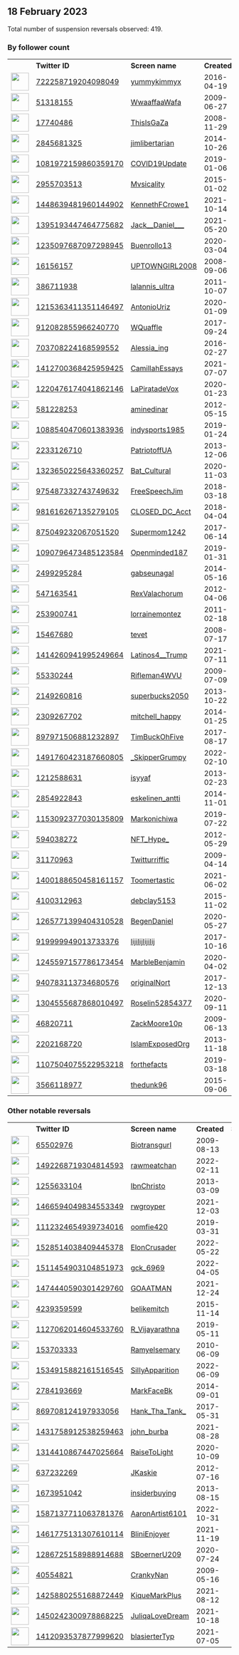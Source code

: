 
## 18 February 2023
Total number of suspension reversals observed: 419.

### By follower count
<table><tr><th></th><th align="left">Twitter ID</th><th align="left">Screen name</th>
<th align="left">Created</th><th align="left">Status</th><th align="left">Suspended</th><th align="left">Followers</th>
<tr><td><a href="https://pbs.twimg.com/profile_images/1511937337948733444/gpIXYTRl_normal.jpg"><img src="https://pbs.twimg.com/profile_images/1511937337948733444/gpIXYTRl_normal.jpg" width="40px" height="40px" align="center"/></a></td><td><a href="https://twitter.com/intent/user?user_id=722258719204098049">722258719204098049</a></td><td><a href="https://twitter.com/yummykimmyx">yummykimmyx</a></td><td>2016-04-19</td><td align="center"></td><td>2023-01-27</td><td>1546540</td></tr>
<tr><td><a href="https://pbs.twimg.com/profile_images/1554865067216277504/5cUtyi30_normal.jpg"><img src="https://pbs.twimg.com/profile_images/1554865067216277504/5cUtyi30_normal.jpg" width="40px" height="40px" align="center"/></a></td><td><a href="https://twitter.com/intent/user?user_id=51318155">51318155</a></td><td><a href="https://twitter.com/WwaaffaaWafa">WwaaffaaWafa</a></td><td>2009-06-27</td><td align="center"></td><td>2022-09-10</td><td>80675</td></tr>
<tr><td><a href="https://pbs.twimg.com/profile_images/780772982306267136/MDy54hwv_normal.jpg"><img src="https://pbs.twimg.com/profile_images/780772982306267136/MDy54hwv_normal.jpg" width="40px" height="40px" align="center"/></a></td><td><a href="https://twitter.com/intent/user?user_id=17740486">17740486</a></td><td><a href="https://twitter.com/ThisIsGaZa">ThisIsGaZa</a></td><td>2008-11-29</td><td align="center"></td><td></td><td>79656</td></tr>
<tr><td><a href="https://pbs.twimg.com/profile_images/1626832031291428864/FINrcE4g_normal.jpg"><img src="https://pbs.twimg.com/profile_images/1626832031291428864/FINrcE4g_normal.jpg" width="40px" height="40px" align="center"/></a></td><td><a href="https://twitter.com/intent/user?user_id=2845681325">2845681325</a></td><td><a href="https://twitter.com/jimlibertarian">jimlibertarian</a></td><td>2014-10-26</td><td align="center"></td><td></td><td>79574</td></tr>
<tr><td><a href="https://pbs.twimg.com/profile_images/1228679128515272705/k6z4OUS9_normal.jpg"><img src="https://pbs.twimg.com/profile_images/1228679128515272705/k6z4OUS9_normal.jpg" width="40px" height="40px" align="center"/></a></td><td><a href="https://twitter.com/intent/user?user_id=1081972159860359170">1081972159860359170</a></td><td><a href="https://twitter.com/COVID19Update">COVID19Update</a></td><td>2019-01-06</td><td align="center"></td><td></td><td>66970</td></tr>
<tr><td><a href="https://pbs.twimg.com/profile_images/1623169608822984704/HJKkHF2V_normal.jpg"><img src="https://pbs.twimg.com/profile_images/1623169608822984704/HJKkHF2V_normal.jpg" width="40px" height="40px" align="center"/></a></td><td><a href="https://twitter.com/intent/user?user_id=2955703513">2955703513</a></td><td><a href="https://twitter.com/Mvsicality">Mvsicality</a></td><td>2015-01-02</td><td align="center"></td><td></td><td>60319</td></tr>
<tr><td><a href="https://pbs.twimg.com/profile_images/1448641018560237572/DJZccGmd_normal.jpg"><img src="https://pbs.twimg.com/profile_images/1448641018560237572/DJZccGmd_normal.jpg" width="40px" height="40px" align="center"/></a></td><td><a href="https://twitter.com/intent/user?user_id=1448639481960144902">1448639481960144902</a></td><td><a href="https://twitter.com/KennethFCrowe1">KennethFCrowe1</a></td><td>2021-10-14</td><td align="center"></td><td>2023-02-14</td><td>58275</td></tr>
<tr><td><a href="https://pbs.twimg.com/profile_images/1409476105774456833/z-n6mRjd_normal.jpg"><img src="https://pbs.twimg.com/profile_images/1409476105774456833/z-n6mRjd_normal.jpg" width="40px" height="40px" align="center"/></a></td><td><a href="https://twitter.com/intent/user?user_id=1395193447464775682">1395193447464775682</a></td><td><a href="https://twitter.com/Jack__Daniel___">Jack__Daniel___</a></td><td>2021-05-20</td><td align="center"></td><td>2022-12-11</td><td>49507</td></tr>
<tr><td><a href="https://pbs.twimg.com/profile_images/1411307476499288070/a5rYLKjO_normal.jpg"><img src="https://pbs.twimg.com/profile_images/1411307476499288070/a5rYLKjO_normal.jpg" width="40px" height="40px" align="center"/></a></td><td><a href="https://twitter.com/intent/user?user_id=1235097687097298945">1235097687097298945</a></td><td><a href="https://twitter.com/Buenrollo13">Buenrollo13</a></td><td>2020-03-04</td><td align="center"></td><td>2022-07-29</td><td>22019</td></tr>
<tr><td><a href="https://pbs.twimg.com/profile_images/59558358/DSC07466_normal.JPG"><img src="https://pbs.twimg.com/profile_images/59558358/DSC07466_normal.JPG" width="40px" height="40px" align="center"/></a></td><td><a href="https://twitter.com/intent/user?user_id=16156157">16156157</a></td><td><a href="https://twitter.com/UPTOWNGIRL2008">UPTOWNGIRL2008</a></td><td>2008-09-06</td><td align="center"></td><td>2022-07-13</td><td>14296</td></tr>
<tr><td><a href="https://pbs.twimg.com/profile_images/1626864793293406209/C_IX5-Ng_normal.jpg"><img src="https://pbs.twimg.com/profile_images/1626864793293406209/C_IX5-Ng_normal.jpg" width="40px" height="40px" align="center"/></a></td><td><a href="https://twitter.com/intent/user?user_id=386711938">386711938</a></td><td><a href="https://twitter.com/lalannis_ultra">lalannis_ultra</a></td><td>2011-10-07</td><td align="center"></td><td>2022-05-05</td><td>12300</td></tr>
<tr><td><a href="https://pbs.twimg.com/profile_images/1627657464848982016/-COXalGc_normal.jpg"><img src="https://pbs.twimg.com/profile_images/1627657464848982016/-COXalGc_normal.jpg" width="40px" height="40px" align="center"/></a></td><td><a href="https://twitter.com/intent/user?user_id=1215363411351146497">1215363411351146497</a></td><td><a href="https://twitter.com/AntonioUriz">AntonioUriz</a></td><td>2020-01-09</td><td align="center"></td><td>2022-08-02</td><td>12112</td></tr>
<tr><td><a href="https://pbs.twimg.com/profile_images/1583897994314727424/_4tXbxDz_normal.jpg"><img src="https://pbs.twimg.com/profile_images/1583897994314727424/_4tXbxDz_normal.jpg" width="40px" height="40px" align="center"/></a></td><td><a href="https://twitter.com/intent/user?user_id=912082855966240770">912082855966240770</a></td><td><a href="https://twitter.com/WQuaffle">WQuaffle</a></td><td>2017-09-24</td><td align="center"></td><td>2023-01-27</td><td>12050</td></tr>
<tr><td><a href="https://pbs.twimg.com/profile_images/1504474320927567883/2D8baEEG_normal.jpg"><img src="https://pbs.twimg.com/profile_images/1504474320927567883/2D8baEEG_normal.jpg" width="40px" height="40px" align="center"/></a></td><td><a href="https://twitter.com/intent/user?user_id=703708224168599552">703708224168599552</a></td><td><a href="https://twitter.com/Alessia_ing">Alessia_ing</a></td><td>2016-02-27</td><td align="center"></td><td>2022-07-26</td><td>11923</td></tr>
<tr><td><a href="https://pbs.twimg.com/profile_images/1584529807320223744/FLBZo9Ul_normal.jpg"><img src="https://pbs.twimg.com/profile_images/1584529807320223744/FLBZo9Ul_normal.jpg" width="40px" height="40px" align="center"/></a></td><td><a href="https://twitter.com/intent/user?user_id=1412700368425959425">1412700368425959425</a></td><td><a href="https://twitter.com/CamillahEssays">CamillahEssays</a></td><td>2021-07-07</td><td align="center"></td><td>2022-10-25</td><td>11889</td></tr>
<tr><td><a href="https://pbs.twimg.com/profile_images/1552555791890223105/jL2h1v_j_normal.jpg"><img src="https://pbs.twimg.com/profile_images/1552555791890223105/jL2h1v_j_normal.jpg" width="40px" height="40px" align="center"/></a></td><td><a href="https://twitter.com/intent/user?user_id=1220476174041862146">1220476174041862146</a></td><td><a href="https://twitter.com/LaPiratadeVox">LaPiratadeVox</a></td><td>2020-01-23</td><td align="center"></td><td>2022-08-06</td><td>11499</td></tr>
<tr><td><a href="https://pbs.twimg.com/profile_images/1625674333564592128/EeNDT1Dj_normal.jpg"><img src="https://pbs.twimg.com/profile_images/1625674333564592128/EeNDT1Dj_normal.jpg" width="40px" height="40px" align="center"/></a></td><td><a href="https://twitter.com/intent/user?user_id=581228253">581228253</a></td><td><a href="https://twitter.com/aminedinar">aminedinar</a></td><td>2012-05-15</td><td align="center"></td><td>2023-02-12</td><td>11441</td></tr>
<tr><td><a href="https://pbs.twimg.com/profile_images/1481886049278169089/fQTVOSPZ_normal.jpg"><img src="https://pbs.twimg.com/profile_images/1481886049278169089/fQTVOSPZ_normal.jpg" width="40px" height="40px" align="center"/></a></td><td><a href="https://twitter.com/intent/user?user_id=1088540470601383936">1088540470601383936</a></td><td><a href="https://twitter.com/indysports1985">indysports1985</a></td><td>2019-01-24</td><td align="center"></td><td>2022-10-02</td><td>10817</td></tr>
<tr><td><a href="https://pbs.twimg.com/profile_images/862374780892315648/q-4m-RdW_normal.jpg"><img src="https://pbs.twimg.com/profile_images/862374780892315648/q-4m-RdW_normal.jpg" width="40px" height="40px" align="center"/></a></td><td><a href="https://twitter.com/intent/user?user_id=2233126710">2233126710</a></td><td><a href="https://twitter.com/PatriotoffUA">PatriotoffUA</a></td><td>2013-12-06</td><td align="center"></td><td>2022-04-04</td><td>10650</td></tr>
<tr><td><a href="https://pbs.twimg.com/profile_images/1454224669347926026/4TjhlMHz_normal.jpg"><img src="https://pbs.twimg.com/profile_images/1454224669347926026/4TjhlMHz_normal.jpg" width="40px" height="40px" align="center"/></a></td><td><a href="https://twitter.com/intent/user?user_id=1323650225643360257">1323650225643360257</a></td><td><a href="https://twitter.com/Bat_Cultural">Bat_Cultural</a></td><td>2020-11-03</td><td align="center"></td><td></td><td>10195</td></tr>
<tr><td><a href="https://pbs.twimg.com/profile_images/1063962833128308739/BBrFUpQA_normal.jpg"><img src="https://pbs.twimg.com/profile_images/1063962833128308739/BBrFUpQA_normal.jpg" width="40px" height="40px" align="center"/></a></td><td><a href="https://twitter.com/intent/user?user_id=975487332743749632">975487332743749632</a></td><td><a href="https://twitter.com/FreeSpeechJim">FreeSpeechJim</a></td><td>2018-03-18</td><td align="center"></td><td></td><td>10189</td></tr>
<tr><td><a href="https://pbs.twimg.com/profile_images/1629252112134856704/0l-bBcE3_normal.jpg"><img src="https://pbs.twimg.com/profile_images/1629252112134856704/0l-bBcE3_normal.jpg" width="40px" height="40px" align="center"/></a></td><td><a href="https://twitter.com/intent/user?user_id=981616267135279105">981616267135279105</a></td><td><a href="https://twitter.com/CLOSED_DC_Acct">CLOSED_DC_Acct</a></td><td>2018-04-04</td><td align="center"></td><td></td><td>9228</td></tr>
<tr><td><a href="https://pbs.twimg.com/profile_images/1296822178365739010/YehFAwAK_normal.jpg"><img src="https://pbs.twimg.com/profile_images/1296822178365739010/YehFAwAK_normal.jpg" width="40px" height="40px" align="center"/></a></td><td><a href="https://twitter.com/intent/user?user_id=875049232067051520">875049232067051520</a></td><td><a href="https://twitter.com/Supermom1242">Supermom1242</a></td><td>2017-06-14</td><td align="center"></td><td></td><td>9089</td></tr>
<tr><td><a href="https://pbs.twimg.com/profile_images/1630070035141251072/lq7bd963_normal.jpg"><img src="https://pbs.twimg.com/profile_images/1630070035141251072/lq7bd963_normal.jpg" width="40px" height="40px" align="center"/></a></td><td><a href="https://twitter.com/intent/user?user_id=1090796473485123584">1090796473485123584</a></td><td><a href="https://twitter.com/Openminded187">Openminded187</a></td><td>2019-01-31</td><td align="center"></td><td>2023-01-20</td><td>8427</td></tr>
<tr><td><a href="https://pbs.twimg.com/profile_images/1628259356981460994/RB8sfRQC_normal.jpg"><img src="https://pbs.twimg.com/profile_images/1628259356981460994/RB8sfRQC_normal.jpg" width="40px" height="40px" align="center"/></a></td><td><a href="https://twitter.com/intent/user?user_id=2499295284">2499295284</a></td><td><a href="https://twitter.com/gabseunagal">gabseunagal</a></td><td>2014-05-16</td><td align="center"></td><td></td><td>8041</td></tr>
<tr><td><a href="https://pbs.twimg.com/profile_images/835012225765036033/S78MSyrn_normal.jpg"><img src="https://pbs.twimg.com/profile_images/835012225765036033/S78MSyrn_normal.jpg" width="40px" height="40px" align="center"/></a></td><td><a href="https://twitter.com/intent/user?user_id=547163541">547163541</a></td><td><a href="https://twitter.com/RexValachorum">RexValachorum</a></td><td>2012-04-06</td><td align="center"></td><td></td><td>7395</td></tr>
<tr><td><a href="https://pbs.twimg.com/profile_images/1542193366091194373/8HUoudnC_normal.jpg"><img src="https://pbs.twimg.com/profile_images/1542193366091194373/8HUoudnC_normal.jpg" width="40px" height="40px" align="center"/></a></td><td><a href="https://twitter.com/intent/user?user_id=253900741">253900741</a></td><td><a href="https://twitter.com/lorrainemontez">lorrainemontez</a></td><td>2011-02-18</td><td align="center"></td><td>2022-08-04</td><td>7197</td></tr>
<tr><td><a href="https://pbs.twimg.com/profile_images/1478924938388017153/NXg2sCOM_normal.jpg"><img src="https://pbs.twimg.com/profile_images/1478924938388017153/NXg2sCOM_normal.jpg" width="40px" height="40px" align="center"/></a></td><td><a href="https://twitter.com/intent/user?user_id=15467680">15467680</a></td><td><a href="https://twitter.com/tevet">tevet</a></td><td>2008-07-17</td><td align="center"></td><td>2022-07-19</td><td>7072</td></tr>
<tr><td><a href="https://pbs.twimg.com/profile_images/1556969531184222210/vUT9KuQX_normal.jpg"><img src="https://pbs.twimg.com/profile_images/1556969531184222210/vUT9KuQX_normal.jpg" width="40px" height="40px" align="center"/></a></td><td><a href="https://twitter.com/intent/user?user_id=1414260941995249664">1414260941995249664</a></td><td><a href="https://twitter.com/Latinos4__Trump">Latinos4__Trump</a></td><td>2021-07-11</td><td align="center"></td><td>2022-09-22</td><td>6952</td></tr>
<tr><td><a href="https://pbs.twimg.com/profile_images/378800000013022986/5689c36ac6a9fcb488f856b0b06161b6_normal.jpeg"><img src="https://pbs.twimg.com/profile_images/378800000013022986/5689c36ac6a9fcb488f856b0b06161b6_normal.jpeg" width="40px" height="40px" align="center"/></a></td><td><a href="https://twitter.com/intent/user?user_id=55330244">55330244</a></td><td><a href="https://twitter.com/Rifleman4WVU">Rifleman4WVU</a></td><td>2009-07-09</td><td align="center"></td><td>2022-03-16</td><td>6756</td></tr>
<tr><td><a href="https://pbs.twimg.com/profile_images/657330735611781120/CX9va93Y_normal.jpg"><img src="https://pbs.twimg.com/profile_images/657330735611781120/CX9va93Y_normal.jpg" width="40px" height="40px" align="center"/></a></td><td><a href="https://twitter.com/intent/user?user_id=2149260816">2149260816</a></td><td><a href="https://twitter.com/superbucks2050">superbucks2050</a></td><td>2013-10-22</td><td align="center"></td><td></td><td>6466</td></tr>
<tr><td><a href="https://pbs.twimg.com/profile_images/1179396927563194369/FXtW34qy_normal.jpg"><img src="https://pbs.twimg.com/profile_images/1179396927563194369/FXtW34qy_normal.jpg" width="40px" height="40px" align="center"/></a></td><td><a href="https://twitter.com/intent/user?user_id=2309267702">2309267702</a></td><td><a href="https://twitter.com/mitchell_happy">mitchell_happy</a></td><td>2014-01-25</td><td align="center"></td><td></td><td>6187</td></tr>
<tr><td><a href="https://pbs.twimg.com/profile_images/1104829380096778240/ZAoFuGsn_normal.png"><img src="https://pbs.twimg.com/profile_images/1104829380096778240/ZAoFuGsn_normal.png" width="40px" height="40px" align="center"/></a></td><td><a href="https://twitter.com/intent/user?user_id=897971506881232897">897971506881232897</a></td><td><a href="https://twitter.com/TimBuckOhFive">TimBuckOhFive</a></td><td>2017-08-17</td><td align="center"></td><td></td><td>5980</td></tr>
<tr><td><a href="https://pbs.twimg.com/profile_images/1627018273819615232/msLNTYwv_normal.jpg"><img src="https://pbs.twimg.com/profile_images/1627018273819615232/msLNTYwv_normal.jpg" width="40px" height="40px" align="center"/></a></td><td><a href="https://twitter.com/intent/user?user_id=1491760423187660805">1491760423187660805</a></td><td><a href="https://twitter.com/_SkipperGrumpy">_SkipperGrumpy</a></td><td>2022-02-10</td><td align="center"></td><td>2022-05-03</td><td>5724</td></tr>
<tr><td><a href="https://pbs.twimg.com/profile_images/1496795034821312512/2-mg8uJP_normal.jpg"><img src="https://pbs.twimg.com/profile_images/1496795034821312512/2-mg8uJP_normal.jpg" width="40px" height="40px" align="center"/></a></td><td><a href="https://twitter.com/intent/user?user_id=1212588631">1212588631</a></td><td><a href="https://twitter.com/isyyaf">isyyaf</a></td><td>2013-02-23</td><td align="center"></td><td>2022-06-12</td><td>5406</td></tr>
<tr><td><a href="https://pbs.twimg.com/profile_images/1121070648632258561/b-hWYuoE_normal.png"><img src="https://pbs.twimg.com/profile_images/1121070648632258561/b-hWYuoE_normal.png" width="40px" height="40px" align="center"/></a></td><td><a href="https://twitter.com/intent/user?user_id=2854922843">2854922843</a></td><td><a href="https://twitter.com/eskelinen_antti">eskelinen_antti</a></td><td>2014-11-01</td><td align="center"></td><td>2022-10-09</td><td>4828</td></tr>
<tr><td><a href="https://pbs.twimg.com/profile_images/1542194870177128454/qMYeKz6u_normal.jpg"><img src="https://pbs.twimg.com/profile_images/1542194870177128454/qMYeKz6u_normal.jpg" width="40px" height="40px" align="center"/></a></td><td><a href="https://twitter.com/intent/user?user_id=1153092377030135809">1153092377030135809</a></td><td><a href="https://twitter.com/Markonichiwa">Markonichiwa</a></td><td>2019-07-22</td><td align="center"></td><td>2022-07-20</td><td>4488</td></tr>
<tr><td><a href="https://pbs.twimg.com/profile_images/1605891835737640960/ZeiOpPOa_normal.png"><img src="https://pbs.twimg.com/profile_images/1605891835737640960/ZeiOpPOa_normal.png" width="40px" height="40px" align="center"/></a></td><td><a href="https://twitter.com/intent/user?user_id=594038272">594038272</a></td><td><a href="https://twitter.com/NFT_Hype_">NFT_Hype_</a></td><td>2012-05-29</td><td align="center"></td><td>2023-02-18</td><td>4486</td></tr>
<tr><td><a href="https://pbs.twimg.com/profile_images/901149365560934400/uAxFUEtj_normal.jpg"><img src="https://pbs.twimg.com/profile_images/901149365560934400/uAxFUEtj_normal.jpg" width="40px" height="40px" align="center"/></a></td><td><a href="https://twitter.com/intent/user?user_id=31170963">31170963</a></td><td><a href="https://twitter.com/Twitturriffic">Twitturriffic</a></td><td>2009-04-14</td><td align="center"></td><td></td><td>4445</td></tr>
<tr><td><a href="https://pbs.twimg.com/profile_images/1478389137484959751/eVDzP4Rg_normal.jpg"><img src="https://pbs.twimg.com/profile_images/1478389137484959751/eVDzP4Rg_normal.jpg" width="40px" height="40px" align="center"/></a></td><td><a href="https://twitter.com/intent/user?user_id=1400188650458161157">1400188650458161157</a></td><td><a href="https://twitter.com/Toomertastic">Toomertastic</a></td><td>2021-06-02</td><td align="center">🔒</td><td>2022-03-22</td><td>4113</td></tr>
<tr><td><a href="https://pbs.twimg.com/profile_images/1048663201414631424/7DLAtTPY_normal.jpg"><img src="https://pbs.twimg.com/profile_images/1048663201414631424/7DLAtTPY_normal.jpg" width="40px" height="40px" align="center"/></a></td><td><a href="https://twitter.com/intent/user?user_id=4100312963">4100312963</a></td><td><a href="https://twitter.com/debclay5153">debclay5153</a></td><td>2015-11-02</td><td align="center"></td><td></td><td>3955</td></tr>
<tr><td><a href="https://pbs.twimg.com/profile_images/1316184087632248837/4NFHd43w_normal.jpg"><img src="https://pbs.twimg.com/profile_images/1316184087632248837/4NFHd43w_normal.jpg" width="40px" height="40px" align="center"/></a></td><td><a href="https://twitter.com/intent/user?user_id=1265771399404310528">1265771399404310528</a></td><td><a href="https://twitter.com/BegenDaniel">BegenDaniel</a></td><td>2020-05-27</td><td align="center"></td><td>2022-06-10</td><td>3799</td></tr>
<tr><td><a href="https://pbs.twimg.com/profile_images/1482050016088895489/V1REEdfl_normal.jpg"><img src="https://pbs.twimg.com/profile_images/1482050016088895489/V1REEdfl_normal.jpg" width="40px" height="40px" align="center"/></a></td><td><a href="https://twitter.com/intent/user?user_id=919999949013733376">919999949013733376</a></td><td><a href="https://twitter.com/lijilijlijilij">lijilijlijilij</a></td><td>2017-10-16</td><td align="center"></td><td>2022-08-04</td><td>3697</td></tr>
<tr><td><a href="https://pbs.twimg.com/profile_images/1631121892894470151/hA-Nj2Ct_normal.jpg"><img src="https://pbs.twimg.com/profile_images/1631121892894470151/hA-Nj2Ct_normal.jpg" width="40px" height="40px" align="center"/></a></td><td><a href="https://twitter.com/intent/user?user_id=1245597157786173454">1245597157786173454</a></td><td><a href="https://twitter.com/MarbleBenjamin">MarbleBenjamin</a></td><td>2020-04-02</td><td align="center"></td><td>2022-06-12</td><td>3641</td></tr>
<tr><td><a href="https://pbs.twimg.com/profile_images/992878032514945025/4m6TyAo5_normal.jpg"><img src="https://pbs.twimg.com/profile_images/992878032514945025/4m6TyAo5_normal.jpg" width="40px" height="40px" align="center"/></a></td><td><a href="https://twitter.com/intent/user?user_id=940783113734680576">940783113734680576</a></td><td><a href="https://twitter.com/originalNort">originalNort</a></td><td>2017-12-13</td><td align="center"></td><td></td><td>3633</td></tr>
<tr><td><a href="https://pbs.twimg.com/profile_images/1600487494826483713/A-bIvm68_normal.jpg"><img src="https://pbs.twimg.com/profile_images/1600487494826483713/A-bIvm68_normal.jpg" width="40px" height="40px" align="center"/></a></td><td><a href="https://twitter.com/intent/user?user_id=1304555687868010497">1304555687868010497</a></td><td><a href="https://twitter.com/Roselin52854377">Roselin52854377</a></td><td>2020-09-11</td><td align="center"></td><td>2023-02-10</td><td>3478</td></tr>
<tr><td><a href="https://pbs.twimg.com/profile_images/1627919614712725504/Xis7emXT_normal.jpg"><img src="https://pbs.twimg.com/profile_images/1627919614712725504/Xis7emXT_normal.jpg" width="40px" height="40px" align="center"/></a></td><td><a href="https://twitter.com/intent/user?user_id=46820711">46820711</a></td><td><a href="https://twitter.com/ZackMoore10p">ZackMoore10p</a></td><td>2009-06-13</td><td align="center"></td><td></td><td>3451</td></tr>
<tr><td><a href="https://pbs.twimg.com/profile_images/378800000761173930/998db82bd0db864a1caeda30eef63ffb_normal.png"><img src="https://pbs.twimg.com/profile_images/378800000761173930/998db82bd0db864a1caeda30eef63ffb_normal.png" width="40px" height="40px" align="center"/></a></td><td><a href="https://twitter.com/intent/user?user_id=2202168720">2202168720</a></td><td><a href="https://twitter.com/IslamExposedOrg">IslamExposedOrg</a></td><td>2013-11-18</td><td align="center"></td><td></td><td>3306</td></tr>
<tr><td><a href="https://pbs.twimg.com/profile_images/1626795156291850240/Yl_P7zzN_normal.jpg"><img src="https://pbs.twimg.com/profile_images/1626795156291850240/Yl_P7zzN_normal.jpg" width="40px" height="40px" align="center"/></a></td><td><a href="https://twitter.com/intent/user?user_id=1107504075522953218">1107504075522953218</a></td><td><a href="https://twitter.com/forthefacts">forthefacts</a></td><td>2019-03-18</td><td align="center"></td><td>2023-02-11</td><td>3291</td></tr>
<tr><td><a href="https://pbs.twimg.com/profile_images/1628411448916381698/XLRfWEhd_normal.jpg"><img src="https://pbs.twimg.com/profile_images/1628411448916381698/XLRfWEhd_normal.jpg" width="40px" height="40px" align="center"/></a></td><td><a href="https://twitter.com/intent/user?user_id=3566118977">3566118977</a></td><td><a href="https://twitter.com/thedunk96">thedunk96</a></td><td>2015-09-06</td><td align="center"></td><td></td><td>3283</td></tr>
</table>

### Other notable reversals
<table><tr><th></th><th align="left">Twitter ID</th><th align="left">Screen name</th>
<th align="left">Created</th><th align="left">Status</th><th align="left">Suspended</th><th align="left">Followers</th>
<tr><td><a href="https://pbs.twimg.com/profile_images/1460730224274862080/5ZcwooMU_normal.jpg"><img src="https://pbs.twimg.com/profile_images/1460730224274862080/5ZcwooMU_normal.jpg" width="40px" height="40px" align="center"/></a></td><td><a href="https://twitter.com/intent/user?user_id=65502976">65502976</a></td><td><a href="https://twitter.com/Biotransgurl">Biotransgurl</a></td><td>2009-08-13</td><td align="center"></td><td>2022-07-13</td><td>1044</td></tr>
<tr><td><a href="https://pbs.twimg.com/profile_images/1627022462717394945/6F3JC5mp_normal.jpg"><img src="https://pbs.twimg.com/profile_images/1627022462717394945/6F3JC5mp_normal.jpg" width="40px" height="40px" align="center"/></a></td><td><a href="https://twitter.com/intent/user?user_id=1492268719304814593">1492268719304814593</a></td><td><a href="https://twitter.com/rawmeatchan">rawmeatchan</a></td><td>2022-02-11</td><td align="center"></td><td>2022-12-19</td><td>273</td></tr>
<tr><td><a href="https://pbs.twimg.com/profile_images/1628128551592656896/gvZYNJ7Q_normal.jpg"><img src="https://pbs.twimg.com/profile_images/1628128551592656896/gvZYNJ7Q_normal.jpg" width="40px" height="40px" align="center"/></a></td><td><a href="https://twitter.com/intent/user?user_id=1255633104">1255633104</a></td><td><a href="https://twitter.com/IbnChristo">IbnChristo</a></td><td>2013-03-09</td><td align="center"></td><td>2022-09-27</td><td>559</td></tr>
<tr><td><a href="https://pbs.twimg.com/profile_images/1498709433089675265/niD4bTF7_normal.jpg"><img src="https://pbs.twimg.com/profile_images/1498709433089675265/niD4bTF7_normal.jpg" width="40px" height="40px" align="center"/></a></td><td><a href="https://twitter.com/intent/user?user_id=1466594049834553349">1466594049834553349</a></td><td><a href="https://twitter.com/rwgroyper">rwgroyper</a></td><td>2021-12-03</td><td align="center"></td><td>2022-12-17</td><td>28</td></tr>
<tr><td><a href="https://pbs.twimg.com/profile_images/1532437456401879047/Zatqrtz5_normal.jpg"><img src="https://pbs.twimg.com/profile_images/1532437456401879047/Zatqrtz5_normal.jpg" width="40px" height="40px" align="center"/></a></td><td><a href="https://twitter.com/intent/user?user_id=1112324654939734016">1112324654939734016</a></td><td><a href="https://twitter.com/oomfie420">oomfie420</a></td><td>2019-03-31</td><td align="center"></td><td>2022-09-22</td><td>337</td></tr>
<tr><td><a href="https://pbs.twimg.com/profile_images/1532852484032577538/cQfVLK41_normal.jpg"><img src="https://pbs.twimg.com/profile_images/1532852484032577538/cQfVLK41_normal.jpg" width="40px" height="40px" align="center"/></a></td><td><a href="https://twitter.com/intent/user?user_id=1528514038409445378">1528514038409445378</a></td><td><a href="https://twitter.com/ElonCrusader">ElonCrusader</a></td><td>2022-05-22</td><td align="center">👋</td><td>2022-06-13</td><td>104</td></tr>
<tr><td><a href="https://pbs.twimg.com/profile_images/1547393545048399872/I6YSS-A2_normal.jpg"><img src="https://pbs.twimg.com/profile_images/1547393545048399872/I6YSS-A2_normal.jpg" width="40px" height="40px" align="center"/></a></td><td><a href="https://twitter.com/intent/user?user_id=1511454903104851973">1511454903104851973</a></td><td><a href="https://twitter.com/gck_6969">gck_6969</a></td><td>2022-04-05</td><td align="center"></td><td>2023-02-11</td><td>11</td></tr>
<tr><td><a href="https://pbs.twimg.com/profile_images/1549286381905530880/rKcUf4ZE_normal.jpg"><img src="https://pbs.twimg.com/profile_images/1549286381905530880/rKcUf4ZE_normal.jpg" width="40px" height="40px" align="center"/></a></td><td><a href="https://twitter.com/intent/user?user_id=1474440590301429760">1474440590301429760</a></td><td><a href="https://twitter.com/GOAATMAN">GOAATMAN</a></td><td>2021-12-24</td><td align="center"></td><td>2022-07-22</td><td>15</td></tr>
<tr><td><a href="https://pbs.twimg.com/profile_images/1439013563205492738/Y1c73yIF_normal.jpg"><img src="https://pbs.twimg.com/profile_images/1439013563205492738/Y1c73yIF_normal.jpg" width="40px" height="40px" align="center"/></a></td><td><a href="https://twitter.com/intent/user?user_id=4239359599">4239359599</a></td><td><a href="https://twitter.com/belikemitch">belikemitch</a></td><td>2015-11-14</td><td align="center"></td><td>2022-10-05</td><td>95</td></tr>
<tr><td><a href="https://pbs.twimg.com/profile_images/1585683134271594497/uO4j6dIz_normal.jpg"><img src="https://pbs.twimg.com/profile_images/1585683134271594497/uO4j6dIz_normal.jpg" width="40px" height="40px" align="center"/></a></td><td><a href="https://twitter.com/intent/user?user_id=1127062014604533760">1127062014604533760</a></td><td><a href="https://twitter.com/R_Vijayarathna">R_Vijayarathna</a></td><td>2019-05-11</td><td align="center">🚫</td><td>2023-02-07</td><td>2239</td></tr>
<tr><td><a href="https://pbs.twimg.com/profile_images/1628561261968367617/wjPhR9aW_normal.jpg"><img src="https://pbs.twimg.com/profile_images/1628561261968367617/wjPhR9aW_normal.jpg" width="40px" height="40px" align="center"/></a></td><td><a href="https://twitter.com/intent/user?user_id=153703333">153703333</a></td><td><a href="https://twitter.com/Ramyelsemary">Ramyelsemary</a></td><td>2010-06-09</td><td align="center"></td><td>2022-09-23</td><td>2777</td></tr>
<tr><td><a href="https://pbs.twimg.com/profile_images/1630590151171686400/WqZVmtEP_normal.jpg"><img src="https://pbs.twimg.com/profile_images/1630590151171686400/WqZVmtEP_normal.jpg" width="40px" height="40px" align="center"/></a></td><td><a href="https://twitter.com/intent/user?user_id=1534915882161516545">1534915882161516545</a></td><td><a href="https://twitter.com/SiIIyApparition">SiIIyApparition</a></td><td>2022-06-09</td><td align="center">🔒</td><td>2022-07-22</td><td>104</td></tr>
<tr><td><a href="https://pbs.twimg.com/profile_images/1559372594759049216/4Bhb7GwN_normal.jpg"><img src="https://pbs.twimg.com/profile_images/1559372594759049216/4Bhb7GwN_normal.jpg" width="40px" height="40px" align="center"/></a></td><td><a href="https://twitter.com/intent/user?user_id=2784193669">2784193669</a></td><td><a href="https://twitter.com/MarkFaceBk">MarkFaceBk</a></td><td>2014-09-01</td><td align="center"></td><td>2022-09-05</td><td>467</td></tr>
<tr><td><a href="https://pbs.twimg.com/profile_images/1488707316811718656/EARaXLDf_normal.jpg"><img src="https://pbs.twimg.com/profile_images/1488707316811718656/EARaXLDf_normal.jpg" width="40px" height="40px" align="center"/></a></td><td><a href="https://twitter.com/intent/user?user_id=869708124197933056">869708124197933056</a></td><td><a href="https://twitter.com/Hank_Tha_Tank_">Hank_Tha_Tank_</a></td><td>2017-05-31</td><td align="center"></td><td>2022-07-13</td><td>342</td></tr>
<tr><td><a href="https://pbs.twimg.com/profile_images/1626990090265235458/Z0Av6VYa_normal.jpg"><img src="https://pbs.twimg.com/profile_images/1626990090265235458/Z0Av6VYa_normal.jpg" width="40px" height="40px" align="center"/></a></td><td><a href="https://twitter.com/intent/user?user_id=1431758912538259463">1431758912538259463</a></td><td><a href="https://twitter.com/john_burba">john_burba</a></td><td>2021-08-28</td><td align="center"></td><td>2022-07-08</td><td>51</td></tr>
<tr><td><a href="https://pbs.twimg.com/profile_images/1426632447865798663/JPqe0GPW_normal.jpg"><img src="https://pbs.twimg.com/profile_images/1426632447865798663/JPqe0GPW_normal.jpg" width="40px" height="40px" align="center"/></a></td><td><a href="https://twitter.com/intent/user?user_id=1314410867447025664">1314410867447025664</a></td><td><a href="https://twitter.com/RaiseToLight">RaiseToLight</a></td><td>2020-10-09</td><td align="center"></td><td>2022-10-29</td><td>2357</td></tr>
<tr><td><a href="https://pbs.twimg.com/profile_images/1508047070279741441/WDphbs9J_normal.jpg"><img src="https://pbs.twimg.com/profile_images/1508047070279741441/WDphbs9J_normal.jpg" width="40px" height="40px" align="center"/></a></td><td><a href="https://twitter.com/intent/user?user_id=637232269">637232269</a></td><td><a href="https://twitter.com/JKaskie">JKaskie</a></td><td>2012-07-16</td><td align="center"></td><td>2022-10-13</td><td>577</td></tr>
<tr><td><a href="https://pbs.twimg.com/profile_images/1468084514270318593/23tm8Cwv_normal.png"><img src="https://pbs.twimg.com/profile_images/1468084514270318593/23tm8Cwv_normal.png" width="40px" height="40px" align="center"/></a></td><td><a href="https://twitter.com/intent/user?user_id=1673951042">1673951042</a></td><td><a href="https://twitter.com/insiderbuying">insiderbuying</a></td><td>2013-08-15</td><td align="center"></td><td>2023-01-09</td><td>102</td></tr>
<tr><td><a href="https://pbs.twimg.com/profile_images/1589454219295150082/1kj2_UOY_normal.jpg"><img src="https://pbs.twimg.com/profile_images/1589454219295150082/1kj2_UOY_normal.jpg" width="40px" height="40px" align="center"/></a></td><td><a href="https://twitter.com/intent/user?user_id=1587137711063781376">1587137711063781376</a></td><td><a href="https://twitter.com/AaronArtist6101">AaronArtist6101</a></td><td>2022-10-31</td><td align="center"></td><td>2022-12-23</td><td>305</td></tr>
<tr><td><a href="https://pbs.twimg.com/profile_images/1531763132850483201/2D-81igT_normal.jpg"><img src="https://pbs.twimg.com/profile_images/1531763132850483201/2D-81igT_normal.jpg" width="40px" height="40px" align="center"/></a></td><td><a href="https://twitter.com/intent/user?user_id=1461775131307610114">1461775131307610114</a></td><td><a href="https://twitter.com/BliniEnjoyer">BliniEnjoyer</a></td><td>2021-11-19</td><td align="center"></td><td>2022-06-02</td><td>19</td></tr>
<tr><td><a href="https://pbs.twimg.com/profile_images/1630203870948237313/_nP5LV8T_normal.jpg"><img src="https://pbs.twimg.com/profile_images/1630203870948237313/_nP5LV8T_normal.jpg" width="40px" height="40px" align="center"/></a></td><td><a href="https://twitter.com/intent/user?user_id=1286725158988914688">1286725158988914688</a></td><td><a href="https://twitter.com/SBoernerU209">SBoernerU209</a></td><td>2020-07-24</td><td align="center"></td><td>2022-07-08</td><td>1707</td></tr>
<tr><td><a href="https://pbs.twimg.com/profile_images/1481780420475715584/IDDVk5ot_normal.jpg"><img src="https://pbs.twimg.com/profile_images/1481780420475715584/IDDVk5ot_normal.jpg" width="40px" height="40px" align="center"/></a></td><td><a href="https://twitter.com/intent/user?user_id=40554821">40554821</a></td><td><a href="https://twitter.com/CrankyNan">CrankyNan</a></td><td>2009-05-16</td><td align="center"></td><td>2022-07-11</td><td>1007</td></tr>
<tr><td><a href="https://pbs.twimg.com/profile_images/1623153507086868480/7LhzW36s_normal.jpg"><img src="https://pbs.twimg.com/profile_images/1623153507086868480/7LhzW36s_normal.jpg" width="40px" height="40px" align="center"/></a></td><td><a href="https://twitter.com/intent/user?user_id=1425880255168872449">1425880255168872449</a></td><td><a href="https://twitter.com/KiqueMarkPlus">KiqueMarkPlus</a></td><td>2021-08-12</td><td align="center"></td><td>2023-02-14</td><td>1898</td></tr>
<tr><td><a href="https://pbs.twimg.com/profile_images/1457900143274086404/sGFDoYYK_normal.jpg"><img src="https://pbs.twimg.com/profile_images/1457900143274086404/sGFDoYYK_normal.jpg" width="40px" height="40px" align="center"/></a></td><td><a href="https://twitter.com/intent/user?user_id=1450242300978868225">1450242300978868225</a></td><td><a href="https://twitter.com/JuliqaLoveDream">JuliqaLoveDream</a></td><td>2021-10-18</td><td align="center"></td><td>2022-10-03</td><td>1060</td></tr>
<tr><td><a href="https://pbs.twimg.com/profile_images/1626640549217243150/1TlzNafB_normal.jpg"><img src="https://pbs.twimg.com/profile_images/1626640549217243150/1TlzNafB_normal.jpg" width="40px" height="40px" align="center"/></a></td><td><a href="https://twitter.com/intent/user?user_id=1412093537877999620">1412093537877999620</a></td><td><a href="https://twitter.com/blasierterTyp">blasierterTyp</a></td><td>2021-07-05</td><td align="center"></td><td>2022-10-29</td><td>1358</td></tr>
</table>
